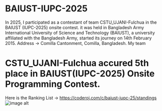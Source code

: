 # BAIUST-IUPC-2025
In 2025, I participated as a contestant of team CSTU_UJANI-Fulchua in the BAIUST (IUPC-2025) onsite contest. it was held in Bangladesh Army International University of Science and Technology (BAIUST), a university affiliated with the Bangladesh Army, started its journey on 14th February 2015. Address ->	Comilla Cantonment, Comilla, Bangladesh.
My team
# CSTU_UJANI-Fulchua accured 5th place in BAIUST(IUPC-2025) Onsite Programming Contest.

Here is the Ranking List -> https://coderoj.com/c/baiust-iupc-25/standings
![image alt]()
